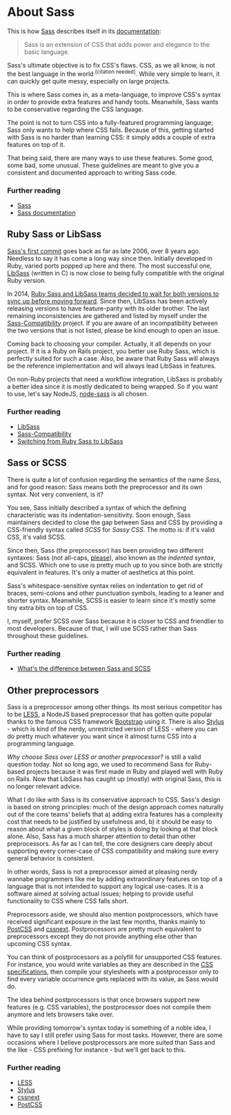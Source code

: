 
# About Sass

This is how [Sass](http://sass-lang.com) describes itself in its [documentation](http://sass-lang.com/documentation/file.SASS_REFERENCE.html):

> Sass is an extension of CSS that adds power and elegance to the basic language.

Sass's ultimate objective is to fix CSS's flaws. CSS, as we all know, is not the best language in the world <sup>[citation needed]</sup>. While very simple to learn, it can quickly get quite messy, especially on large projects.

This is where Sass comes in, as a meta-language, to improve CSS's syntax in order to provide extra features and handy tools. Meanwhile, Sass wants to be conservative regarding the CSS language.

The point is not to turn CSS into a fully-featured programming language; Sass only wants to help where CSS fails. Because of this, getting started with Sass is no harder than learning CSS: it simply adds a couple of extra features on top of it.

That being said, there are many ways to use these features. Some good, some bad, some unusual. These guidelines are meant to give you a consistent and documented approach to writing Sass code.

### Further reading

* [Sass](http://sass-lang.com)
* [Sass documentation](http://sass-lang.com/documentation/file.SASS_REFERENCE.html)






## Ruby Sass or LibSass

[Sass's first commit](https://github.com/hcatlin/sass/commit/fa5048ba405619273e474a50400c7243fbff54fe) goes back as far as late 2006, over 8 years ago. Needless to say it has come a long way since then. Initially developed in Ruby, varied ports popped up here and there. The most successful one, [LibSass](https://github.com/sass/libsass) (written in C) is now close to being fully compatible with the original Ruby version.

In 2014, [Ruby Sass and LibSass teams decided to wait for both versions to sync up before moving forward](https://github.com/sass/libsass/wiki/The-LibSass-Compatibility-Plan). Since then, LibSass has been actively releasing versions to have feature-parity with its older brother. The last remaining inconsistencies are gathered and listed by myself under the [Sass-Compatibility](http://sass-compatibility.github.io) project. If you are aware of an incompatibility between the two versions that is not listed, please be kind enough to open an issue.

Coming back to choosing your compiler. Actually, it all depends on your project. If it is a Ruby on Rails project, you better use Ruby Sass, which is perfectly suited for such a case. Also, be aware that Ruby Sass will always be the reference implementation and will always lead LibSass in features.

On non-Ruby projects that need a workflow integration, LibSass is probably a better idea since it is mostly dedicated to being wrapped. So if you want to use, let's say NodeJS, [node-sass](https://github.com/sass/node-sass) is all chosen.



### Further reading

* [LibSass](https://github.com/sass/libsass)
* [Sass-Compatibility](http://sass-compatibility.github.io)
* [Switching from Ruby Sass to LibSass](http://www.sitepoint.com/switching-ruby-sass-libsass/)






## Sass or SCSS

There is quite a lot of confusion regarding the semantics of the name *Sass*, and for good reason: Sass means both the preprocessor and its own syntax. Not very convenient, is it?

You see, Sass initially described a syntax of which the defining characteristic was its indentation-sensitivity. Soon enough, Sass maintainers decided to close the gap between Sass and CSS by providing a CSS-friendly syntax called *SCSS* for *Sassy CSS*. The motto is: if it's valid CSS, it's valid SCSS.

Since then, Sass (the preprocessor) has been providing two different syntaxes: Sass (not all-caps, [please](http://sassnotsass.com)), also known as *the indented syntax*, and SCSS. Which one to use is pretty much up to you since both are strictly equivalent in features. It's only a matter of aesthetics at this point.

Sass's whitespace-sensitive syntax relies on indentation to get rid of braces, semi-colons and other punctuation symbols, leading to a leaner and shorter syntax. Meanwhile, SCSS is easier to learn since it's mostly some tiny extra bits on top of CSS.

I, myself, prefer SCSS over Sass because it is closer to CSS and friendlier to most developers. Because of that, I will use SCSS rather than Sass throughout these guidelines.



### Further reading

* [What's the difference between Sass and SCSS](http://www.sitepoint.com/whats-difference-sass-scss/)






## Other preprocessors

Sass is a preprocessor among other things. Its most serious competitor has to be [LESS](http://lesscss.org/), a NodeJS based preprocessor that has gotten quite popular thanks to the famous CSS framework [Bootstrap](http://getbootstrap.com/) using it. There is also [Stylus](http://learnboost.github.io/stylus/) - which is kind of the nerdy, unrestricted version of LESS - where you can do pretty much whatever you want since it almost turns CSS into a programming language.

*Why choose Sass over LESS or another preprocessor?* is still a valid question today. Not so long ago, we used to recommend Sass for Ruby-based projects because it was first made in Ruby and played well with Ruby on Rails. Now that LibSass has caught up (mostly) with original Sass, this is no longer relevant advice.

What I do like with Sass is its conservative approach to CSS. Sass's design is based on strong principles: much of the design approach comes naturally out of the core teams' beliefs that a) adding extra features has a complexity cost that needs to be justified by usefulness and, b) it should be easy to reason about what a given block of styles is doing by looking at that block alone. Also, Sass has a much sharper attention to detail than other preprocessors. As far as I can tell, the core designers care deeply about supporting every corner-case of CSS compatibility and making sure every general behavior is consistent.

In other words, Sass is not a preprocessor aimed at pleasing nerdy wannabe programmers like me by adding extraordinary features on top of a language that is not intended to support any logical use-cases. It is a software aimed at solving actual issues; helping to provide useful functionality to CSS where CSS falls short.

Preprocessors aside, we should also mention postprocessors, which have received significant exposure in the last few months, thanks mainly to [PostCSS](https://github.com/postcss/postcss) and [cssnext](https://cssnext.github.io/). Postprocessors are pretty much equivalent to preprocessors except they do not provide anything else other than upcoming CSS syntax.

You can think of postprocessors as a polyfill for unsupported CSS features. For instance, you would write variables as they are described in the [CSS specifications](http://dev.w3.org/csswg/css-variables/), then compile your stylesheets with a postprocessor only to find every variable occurrence gets replaced with its value, as Sass would do.

The idea behind postprocessors is that once browsers support new features (e.g. CSS variables), the postprocessor does not compile them anymore and lets browsers take over.

While providing tomorrow's syntax today is something of a noble idea, I have to say I still prefer using Sass for most tasks. However, there are some occasions where I believe postprocessors are more suited than Sass and the like - CSS prefixing for instance - but we'll get back to this.



### Further reading

* [LESS](http://lesscss.org/)
* [Stylus](http://learnboost.github.io/stylus/)
* [cssnext](https://cssnext.github.io/)
* [PostCSS](https://github.com/postcss/postcss)

